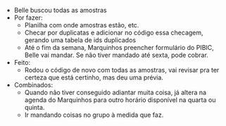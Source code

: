 - Belle buscou todas as amostras
- Por fazer:
	- Planilha com onde amostras estão, etc.
	- Checar por duplicatas e adicionar no código essa checagem, gerando uma tabela de ids duplicados
	- Até o fim da semana, Marquinhos preencher formulário do PIBIC, Belle vai mandar. Se não tiver mandado até sexta, pode cobrar.
- Feito:
	- Rodou o código de novo com todas as amostras, vai revisar pra ter certeza que está certinho, mas deu uma prévia.
- Combinados:
	- Quando não tiver conseguido adiantar muita coisa, já altera na agenda do Marquinhos para outro horário disponível na quarta ou quinta.
	- Ir mandando coisas no grupo à medida que faz.